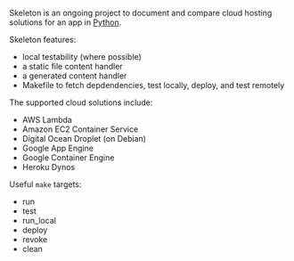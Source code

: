 Skeleton is an ongoing project to document and compare cloud hosting
solutions for an app in [Python](https://python.org).

Skeleton features:

* local testability (where possible)
* a static file content handler
* a generated content handler
* Makefile to fetch depdendencies, test locally, deploy, and test remotely

The supported cloud solutions include:

* AWS Lambda
* Amazon EC2 Container Service
* Digital Ocean Droplet (on Debian)
* Google App Engine
* Google Container Engine
* Heroku Dynos

Useful `make` targets:

* run
* test
* run_local
* deploy
* revoke
* clean


